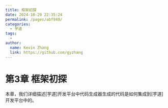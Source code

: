 ```yaml
---
title: 框架初探
date: 2024-10-29 22:35:24
permalink: /pages/abf949/
categories: 
  - 芋道
tags: 
  - 
author: 
  name: Kevin Zhang
  link: https://github.com/gyzhang
---
```

# 第3章 框架初探

本章，我们详细描述[芋道]开发平台中代码生成器生成的代码是如何集成到[芋道]开发平台中的。

